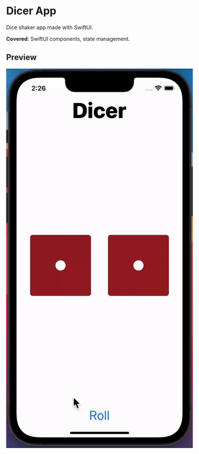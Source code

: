 # Dicer App
Dice shaker app made with SwiftUI.

**Covered**: SwiftUI components, state management.

## Preview
![A gif preview of Dicer.](dicer.gif)
